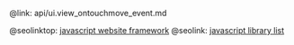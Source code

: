 @link: api/ui.view_ontouchmove_event.md

@seolinktop: [javascript website framework](https://webix.com)
@seolink: [javascript library list](https://webix.com/widget/list/)